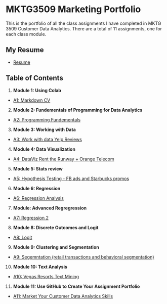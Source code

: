 # MKTG3509 Marketing Portfolio
This is the portfolio of all the class assignments I have completed in MKTG 3509 Customer Data Analytics. There are a total of 11 assignments, one for each class module. 

## My Resume 
- [Resume](https://colab.research.google.com/drive/1sI1PkQuYyn0Fev-wz7Zbk2iuH6hCZ2pl?usp=sharing)

## Table of Contents
1. **Module 1: Using Colab** 
  - [A1: Markdown CV](https://templeu.instructure.com/courses/100009/assignments/1350360/submissions/123187)
2. **Module 2: Fundementals of Programming for Data Analytics**
  - [A2: Programming Fundementals](https://templeu.instructure.com/courses/100009/assignments/1350361/submissions/123187)
3. **Module 3: Working with Data**
- [A3: Work with data Yelp Reviews](https://templeu.instructure.com/courses/100009/assignments/1350362/submissions/123187)
4. **Module 4: Data Visualization**
  - [A4: DataViz Rent the Runway + Orange Telecom](https://templeu.instructure.com/courses/100009/assignments/1350363/submissions/123187)
5. **Module 5: Stats review**
  - [A5: Hypothesis Testing - FB ads and Starbucks promos](https://templeu.instructure.com/courses/100009/assignments/1350364/submissions/123187)
6. **Module 6: Regression**
- [A6: Regression Analysis](https://templeu.instructure.com/courses/100009/assignments/1350365/submissions/123187)
7. **Module: Advanced Regregression**
- [A7: Regression 2](https://templeu.instructure.com/courses/100009/assignments/1350366/submissions/123187)
8. **Module 8: Discrete Outcomes and Logit**
- [A8: Logit](https://templeu.instructure.com/courses/100009/assignments/1350367/submissions/123187)
9. **Module 9: Clustering and Segmentation**
- [A9: Segemntation (retail transactions and behavioral segmentation)](https://templeu.instructure.com/courses/100009/assignments/1350368/submissions/123187)
10. **Module 10: Text Analysis**
- [A10: Vegas Resorts Text Mining](https://templeu.instructure.com/courses/100009/assignments/1350359/submissions/123187)
11. **Module 11: Use GitHub to Create Your Assignment Portfolio**
- [A11: Market Your Customer Data Analytics Skills](https://github.com/georgeea/MKTG3509/edit/main/README.md)
